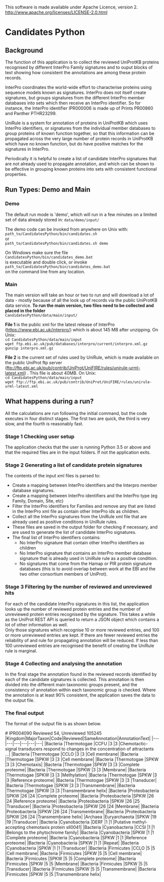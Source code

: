 This software is made available under Apache Licence, version 2.
http://www.apache.org/licenses/LICENSE-2.0.html

# Candidates Python
## Background
The function of this application is to collect the reviewed UniProtKB proteins recognised by different InterPro Family signatures and to ouput blocks of text showing how consistent the annotations are among these protein records.

InterPro coordinates the world-wide effort to characterise proteins using sequence models known as signatures. InterPro does not itself create signatures, but groups signatures from the different InterPro member databases into sets which then receive an InterPro identifier. So for instance, the InterPro identifier IPR000006 is made up of Prints PR00860 and Panther PTHR23299.

UniRule is a system for annotation of proteins in UniProtKB which uses InterPro identifiers, or signatures from the individual member databases to group proteins of known function together, so that this information can be propagated across the very large number of protein records in UniProtKB which have no known function, but do have positive matches for the signatures in InterPro.

Periodically it is helpful to create a list of candidate InterPro signatures that are not already used to propagate annotation, and which can be shown to be effective in grouping known proteins into sets with consistent functional properties.

## Run Types: Demo and Main
### Demo
The default run mode is 'demo', which will run in a few minutes on a limited set of data already stored in: ``data/demo/input/``

The demo code can be invoked from anywhere on Unix with:   
``path_to/CandidatesPython/bin/candidates.sh``  
or  
 ``path_to/CandidatesPython/bin/candidates.sh demo``  

On Windows make sure the file  
``CandidatesPython/bin/candidates_demo.bat``   
is executable and double click, or invoke  
``path_to/CandidatesPython/bin/candidates_demo.bat``  
on the command line from any location.

### Main
The main version will take an hour or two to run and will download a lot of data - mostly because of all the look up of records via the public UniProtKB data service. **To run the main version, two files need to be collected and placed in the folder**  
``CandidatesPython/data/main/input/``

**File 1** is the public xml for the latest release of InterPro (https://www.ebi.ac.uk/interpro/) which is about 145 MB after unzipping. On Unix:   
``cd CandidatesPython/data/main/input``  
``wget ftp.ebi.ac.uk/pub/databases/interpro/current/interpro.xml.gz``  
``gunzip interpro.xml.gz``  

**File 2** is the current set of rules used by UniRule, which is made available on the public UniProt ftp server (ftp://ftp.ebi.ac.uk/pub/contrib/UniProt/UniFIRE/rules/unirule-urml-latest.xml) . This file is about 40MB. On Unix:  
``cd CandidatesPython/data/main/input``  
``wget ftp://ftp.ebi.ac.uk/pub/contrib/UniProt/UniFIRE/rules/unirule-urml-latest.xml``  

## What happens during a run?
All the calculations are run following the initial command, but the code executes in four distinct stages. The first two are quick, the third is very slow, and the fourth is reasonably fast.

### Stage 1 Checking user setup
The application checks that the user is running Python 3.5 or above and that the required files are in the input folders. If not the application exits.

### Stage 2 Generating a list of candidate protein signatures
The contents of the input xml files is parsed to:
-  Create a mapping between InterPro identifiers and the Interpro member database signatures.
-  Create a mapping between InterPro identifiers and the InterPro type (eg Family, Domain, Site, etc)
-  Filter the InterPro identifiers for Families and remove any that are listed in the InterPro xml file as contain other InterPro ids as children.
- Collect all the InterPro signatures from the UniRule xml file that are already used as positive conditions in UniRule rules.
- These files are saved in the output folder for checking if necessary, and are used to generate the list of candidate InterPro signatures.
- The final list of InterPro identifiers contains:
   -  No InterPro signature that contain other InterPro identifiers as children
   -  No InterPro signature that contains an InterPro member database signature that is already used in UniRule rule as a positive condition.
   -  No signatures that come from the Hamap or PIR protein signature databases (this is to avoid overlap between work at the EBI and the two other consortium members of UniProt).

### Stage 3 Filtering by the number of reviewed and unreviewed hits
For each of the candidate InterPro signatures in this list, the application looks up the number of reviewed protein entries and the number of unreviewed protein entries recognised by the signature. This takes a while as the UniProt REST API is queried to return a JSON object which contains a lot of other information as well.  
Only those signatures which recognise 10 or more reviewed entries, and 100 or more unreviewed entries are kept. If there are fewer reviewed entries the reliability of and rule for propagating annotation will be reduced. If less than 100 unreviewed entries are recognised the benefit of creating the UniRule rule is marginal.  

### Stage 4 Collecting and analysing the annotation 
In the final stage the annotation found in the reviewed records identified by each of the candidate signatures is collected. This annotation is then divided into the different main taxonomic groups present, and the consistency of annotation within each taxonomic group is checked. Where the annotation is at least 90% consistent,  the application saves the data to the output file.

### The final output

The format of the output file is as shown below.  

\# IPR004090  Reviewed 54, Unreviewed 105245
|Kingdom|MajorTaxon|Code|Reviewed|SameAnnotation|AnnotationText|
|---|---|---|---|---|---|
|Bacteria |Thermotogae    |CCFU    |3    |3    |Chemotactic-signal transducers respond to changes in the concentration of attractants ...|
|Bacteria |Thermotogae    |CCLO    |3    |3    |Cell membrane|
|Bacteria |Thermotogae    |SPKW    |3    |3    |Cell membrane|
|Bacteria |Thermotogae    |SPKW    |3    |3    |Chemotaxis|
|Bacteria |Thermotogae    |SPKW    |3    |3    |Complete proteome|
|Bacteria |Thermotogae    |SPKW    |3    |3    |Membrane|
|Bacteria |Thermotogae    |SPKW    |3    |3    |Methylation|
|Bacteria |Thermotogae    |SPKW    |3    |3    |Reference proteome|
|Bacteria |Thermotogae    |SPKW    |3    |3    |Transducer|
|Bacteria |Thermotogae    |SPKW    |3    |3    |Transmembrane|
|Bacteria |Thermotogae    |SPKW    |3    |3    |Transmembrane helix|
|Bacteria |Proteobacteria    |SPKW    |26    |24    |Complete proteome|
|Bacteria |Proteobacteria    |SPKW    |26    |24    |Reference proteome|
|Bacteria |Proteobacteria    |SPKW    |26    |25    |Transducer|
|Bacteria |Proteobacteria    |SPKW    |26    |24    |Membrane|
|Bacteria |Proteobacteria    |SPKW    |26    |24    |Transmembrane|
|Bacteria |Proteobacteria    |SPKW    |26    |24    |Transmembrane helix|
|Archaea |Euryarchaeota    |SPKW    |19    |19    |Transducer|
|Bacteria |Cyanobacteria    |DERF    |1    |1    |Putative methyl-accepting chemotaxis protein sll0041|
|Bacteria |Cyanobacteria    |CCSI    |1    |1    |Belongs to the phytochrome family|
|Bacteria |Cyanobacteria    |SPKW    |1    |1    |Complete proteome|
|Bacteria |Cyanobacteria    |SPKW    |1    |1    |Reference proteome|
|Bacteria |Cyanobacteria    |SPKW    |1    |1    |Repeat|
|Bacteria |Cyanobacteria    |SPKW    |1    |1    |Transducer|
|Bacteria |Firmicutes    |CCLO    |5    |5    |Cell membrane|
|Bacteria |Firmicutes    |SPKW    |5    |5    |Cell membrane|
|Bacteria |Firmicutes    |SPKW    |5    |5    |Complete proteome|
|Bacteria |Firmicutes    |SPKW    |5    |5    |Membrane|
|Bacteria |Firmicutes    |SPKW    |5    |5    |Transducer|
|Bacteria |Firmicutes    |SPKW    |5    |5    |Transmembrane|
|Bacteria |Firmicutes    |SPKW    |5    |5    |Transmembrane helix|







